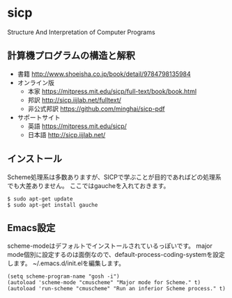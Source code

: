 # sicp

Structure And Interpretation of Computer Programs

## 計算機プログラムの構造と解釈

* 書籍 <http://www.shoeisha.co.jp/book/detail/9784798135984>
* オンライン版
  * 本家 <https://mitpress.mit.edu/sicp/full-text/book/book.html>
  * 邦訳 <http://sicp.iijlab.net/fulltext/>
  * 非公式邦訳 <https://github.com/minghai/sicp-pdf>
* サポートサイト
  * 英語 <https://mitpress.mit.edu/sicp/>
  * 日本語 <http://sicp.iijlab.net/>

## インストール

Scheme処理系は多数ありますが、SICPで学ぶことが目的であればどの処理系でも大差ありません。
ここではgaucheを入れておきます。

```
$ sudo apt-get update
$ sudo apt-get install gauche
```

## Emacs設定

scheme-modeはデフォルトでインストールされているっぽいです。
major mode個別に設定するのは面倒なので、default-process-coding-systemを設定します。
~/.emacs.d/init.elを編集します。

```
(setq scheme-program-name "gosh -i")
(autoload 'scheme-mode "cmuscheme" "Major mode for Scheme." t)
(autoload 'run-scheme "cmuscheme" "Run an inferior Scheme process." t)

```